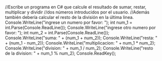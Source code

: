 //Escribe un programa en C# que calcule el resultado de sumar, restar, multiplicar y dividir
//dos números introducidos por el usuario.
//Además también debería calcular el resto de la división en la última linea.
Console.WriteLine("ingrese un numero por favor: ");
int num_1 = int.Parse(Console.ReadLine());
Console.WriteLine("ingrese otro numero por favor: ");
int num_2 = int.Parse(Console.ReadLine());
Console.WriteLine("suma: " + (num_1 + num_2));
Console.WriteLine("resta: " + (num_1 - num_2));
Console.WriteLine("multiplicacion: " + num_1 * num_2);
Console.WriteLine("division: " + num_1 / num_2);
Console.WriteLine("resto de la division: " + num_1 % num_2);
Console.ReadKey();
